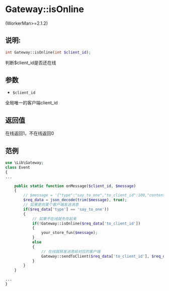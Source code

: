 # Gateway::isOnline
(WorkerMan>=2.1.2)

## 说明:
```php
int Gateway::isOnline(int $client_id);
```

判断$client_id是否还在线


## 参数

* ```$client_id```

全局唯一的客户端client_id

## 返回值
在线返回1，不在线返回0


## 范例
```php
use \Lib\Gateway;
class Event
{
...

    public static function onMessage($client_id, $message)
    {
        // $message = '{"type":"say_to_one","to_client_id":100,"content":"hello"}'
        $req_data = json_decode(trim($message), true);
        // 如果是向某个客户端发送消息
        if($req_data['type'] == 'say_to_one'))
        {
            // 如果不在线就先存起来
            if(!Gateway::isOnline($req_data['to_client_id'])
            {
                your_store_fun($message);
            }
            else
            {
                // 在线就转发消息给对应的客户端
                Gateway::sendToClient($req_data['to_client_id'], $req_data['content']);
            }
        }
    }

...
}

```
